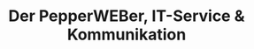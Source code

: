 ---
title: "Der PepperWEBer, IT-Service & Kommunikation"
url: /isen/der-pepperweber-it-service-und-kommunikation/
shop: Handy
---